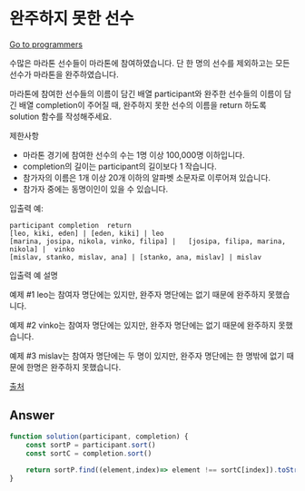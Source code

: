 # 완주하지 못한 선수

[Go to programmers](https://programmers.co.kr/learn/courses/30/lessons/42576)

수많은 마라톤 선수들이 마라톤에 참여하였습니다. 단 한 명의 선수를 제외하고는 모든 선수가 마라톤을 완주하였습니다.

마라톤에 참여한 선수들의 이름이 담긴 배열 participant와 완주한 선수들의 이름이 담긴 배열 completion이 주어질 때, 완주하지 못한 선수의 이름을 return 하도록 solution 함수를 작성해주세요.

제한사항
- 마라톤 경기에 참여한 선수의 수는 1명 이상 100,000명 이하입니다.
- completion의 길이는 participant의 길이보다 1 작습니다.
- 참가자의 이름은 1개 이상 20개 이하의 알파벳 소문자로 이루어져 있습니다.
- 참가자 중에는 동명이인이 있을 수 있습니다.

입출력 예:

```
participant	completion	return
[leo, kiki, eden] |	[eden, kiki] | leo
[marina, josipa, nikola, vinko, filipa] |	[josipa, filipa, marina, nikola] |	vinko
[mislav, stanko, mislav, ana] | [stanko, ana, mislav] |	mislav
```
 
입출력 예 설명

예제 #1
leo는 참여자 명단에는 있지만, 완주자 명단에는 없기 때문에 완주하지 못했습니다.

예제 #2
vinko는 참여자 명단에는 있지만, 완주자 명단에는 없기 때문에 완주하지 못했습니다.

예제 #3
mislav는 참여자 명단에는 두 명이 있지만, 완주자 명단에는 한 명밖에 없기 때문에 한명은 완주하지 못했습니다.

[출처](http://hsin.hr/coci/archive/2014_2015/contest2_tasks.pdf)

## Answer

```js
function solution(participant, completion) {
    const sortP = participant.sort()
    const sortC = completion.sort()
    
    return sortP.find((element,index)=> element !== sortC[index]).toString();
}
```